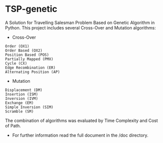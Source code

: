 # TSP-genetic

A Solution for Travelling Salesman Problem Based on Genetic Algorithm in Python.
This project includes several Cross-Over and Mutation algorithms:
+ Cross-Over
```
Order (OX1)
Order Based (OX2)
Position Based (POS)
Partially Mapped (PMX)
Cycle (CX)
Edge Recombination (ER)
Alternating Position (AP)
```
+ Mutation
```
Displacement (DM)
Insertion (ISM)
Inversion (IVM)
Exchange (EM)
Simple Inversion (SIM)
Scramble (SM)
```
The combination of algorithms was evaluated by Time Complexity and Cost of Path.

+ For further information read the full document in the /doc directory.
